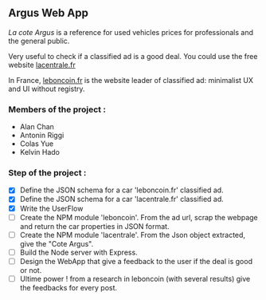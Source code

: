 ## Argus Web App

*La cote Argus* is a reference for used vehicles prices for professionals and the general public.

Very useful to check if a classified ad is a good deal. You could use the free website [lacentrale.fr](http://www.lacentrale.fr/lacote_origine.php)

In France, [leboncoin.fr](http://www.leboncoin.fr/) is the website leader of classified ad: minimalist UX and UI without registry.

### Members of the project :
- Alan Chan
- Antonin Riggi
- Colas Yue
- Kelvin Hado

### Step of the project :

- [X] Define the JSON schema for a car 'leboncoin.fr' classified ad.
- [X] Define the JSON schema for a car 'lacentrale.fr' classified ad.
- [X] Write the UserFlow
- [ ] Create the NPM module 'leboncoin'.
    From the ad url, scrap the webpage and return the car properties in JSON format.
- [ ] Create the NPM module 'lacentrale'.
    From the Json object extracted, give the "Cote Argus".
- [ ] Build the Node server with Express.
- [ ] Design the WebApp that give a feedback to the user if the deal is good or not.
- [ ] Ultime power ! from a research in leboncoin (with several results) give the feedbacks for every post.
